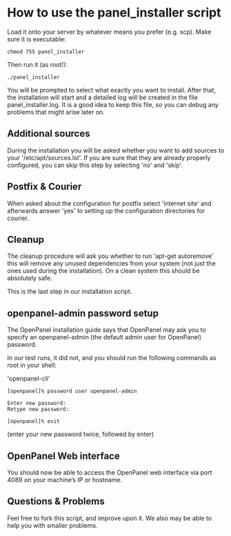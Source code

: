 # How to use the panel\_installer script

Load it onto your server by whatever means you prefer (e.g. scp). 
Make sure it is executable:

	chmod 755 panel_installer

Then run it (as root!):

	./panel_installer

You will be prompted to select what exactly you want to install. After that, 
the installation will start and a detailed log will be created in the file 
panel\_installer.log. It is a good idea to keep this file, so you can debug any 
problems that might arise later on.

## Additional sources

During the installation you will be asked whether you want to add sources to 
your '/etc/apt/sources.lst'. If you are sure that they are already properly 
configured, you can skip this step by selecting 'no' and 'skip'.

## Postfix & Courier

When asked about the configuration for postfix select 'internet site' and 
afterwards answer 'yes' to setting up the configuration directories for courier.

## Cleanup

The cleanup procedure will ask you whether to run 'apt-get autoremove' this will 
remove any unused dependencies from your system (not just the ones used during 
the installation). On a clean system this should be absolutely safe.

This is the last step in our installation script.



## openpanel-admin password setup

The OpenPanel installation guide says that OpenPanel may ask you to specify an openpanel-admin (the default admin user for OpenPanel) password.

In our test runs, it did not, and you should run the following commands as root in your shell:

'openpanel-cli'

    [openpanel]% password user openpanel-admin

    Enter new password:
    Retype new password:

    [openpanel]% exit

(enter your new password twice, followed by enter)


## OpenPanel Web interface

You should now be able to access the OpenPanel web interface via port 4089 on 
your machine’s IP or hostname.


## Questions & Problems

Feel free to fork this script, and improve upon it. We also may be able to help you with smaller problems.